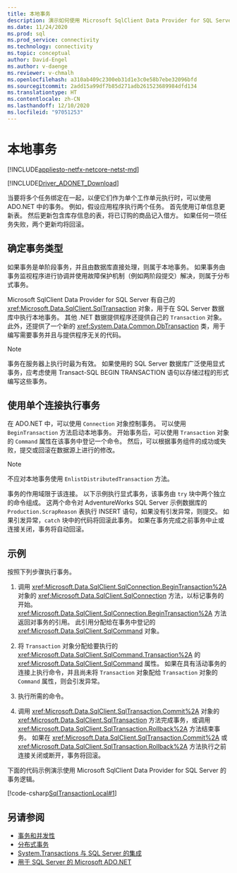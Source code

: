 ```yaml
---
title: 本地事务
description: 演示如何使用 Microsoft SqlClient Data Provider for SQL Server 对数据库执行事务。
ms.date: 11/24/2020
ms.prod: sql
ms.prod_service: connectivity
ms.technology: connectivity
ms.topic: conceptual
author: David-Engel
ms.author: v-daenge
ms.reviewer: v-chmalh
ms.openlocfilehash: a310ab409c2300eb31d1e3c0e58b7ebe32096bfd
ms.sourcegitcommit: 2add15a99df7b85d271adb261523689984dfd134
ms.translationtype: HT
ms.contentlocale: zh-CN
ms.lasthandoff: 12/10/2020
ms.locfileid: "97051253"
---
```

# <a name="local-transactions"></a>本地事务

[!INCLUDE[appliesto-netfx-netcore-netst-md](../../includes/appliesto-netfx-netcore-netst-md.md)]

[!INCLUDE[Driver_ADONET_Download](../../includes/driver_adonet_download.md)]

当要将多个任务绑定在一起，以便它们作为单个工作单元执行时，可以使用 ADO.NET 中的事务。 例如，假设应用程序执行两个任务。 首先使用订单信息更新表。 然后更新包含库存信息的表，将已订购的商品记入借方。 如果任何一项任务失败，两个更新均将回滚。  

## <a name="determining-the-transaction-type"></a>确定事务类型

如果事务是单阶段事务，并且由数据库直接处理，则属于本地事务。 如果事务由事务监视程序进行协调并使用故障保护机制（例如两阶段提交）解决，则属于分布式事务。

Microsoft SqlClient Data Provider for SQL Server 有自己的 <xref:Microsoft.Data.SqlClient.SqlTransaction> 对象，用于在 SQL Server 数据库中执行本地事务。 其他 .NET 数据提供程序还提供自己的 `Transaction` 对象。 此外，还提供了一个新的 <xref:System.Data.Common.DbTransaction> 类，用于编写需要事务并且与提供程序无关的代码。

> [!NOTE]
> 事务在服务器上执行时最为有效。 如果使用的 SQL Server 数据库广泛使用显式事务，应考虑使用 Transact-SQL BEGIN TRANSACTION 语句以存储过程的形式编写这些事务。

## <a name="performing-a-transaction-using-a-single-connection"></a>使用单个连接执行事务 

在 ADO.NET 中，可以使用 `Connection` 对象控制事务。 可以使用 `BeginTransaction` 方法启动本地事务。 开始事务后，可以使用 `Transaction` 对象的 `Command` 属性在该事务中登记一个命令。 然后，可以根据事务组件的成功或失败，提交或回滚在数据源上进行的修改。

> [!NOTE]
> 不应对本地事务使用 `EnlistDistributedTransaction` 方法。

事务的作用域限于该连接。 以下示例执行显式事务，该事务由 `try` 块中两个独立的命令组成。 这两个命令对 AdventureWorks SQL Server 示例数据库的 `Production.ScrapReason` 表执行 INSERT 语句，如果没有引发异常，则提交。 如果引发异常，`catch` 块中的代码将回滚此事务。 如果在事务完成之前事务中止或连接关闭，事务将自动回滚。

## <a name="example"></a>示例  

 按照下列步骤执行事务。

1. 调用 <xref:Microsoft.Data.SqlClient.SqlConnection.BeginTransaction%2A> 对象的 <xref:Microsoft.Data.SqlClient.SqlConnection> 方法，以标记事务的开始。 <xref:Microsoft.Data.SqlClient.SqlConnection.BeginTransaction%2A> 方法返回对事务的引用。 此引用分配给在事务中登记的 <xref:Microsoft.Data.SqlClient.SqlCommand> 对象。

2. 将 `Transaction` 对象分配给要执行的 <xref:Microsoft.Data.SqlClient.SqlCommand.Transaction%2A> 的 <xref:Microsoft.Data.SqlClient.SqlCommand> 属性。 如果在具有活动事务的连接上执行命令，并且尚未将 `Transaction` 对象配给 `Transaction` 对象的 `Command` 属性，则会引发异常。

3. 执行所需的命令。

4. 调用 <xref:Microsoft.Data.SqlClient.SqlTransaction.Commit%2A> 对象的 <xref:Microsoft.Data.SqlClient.SqlTransaction> 方法完成事务，或调用 <xref:Microsoft.Data.SqlClient.SqlTransaction.Rollback%2A> 方法结束事务。 如果在 <xref:Microsoft.Data.SqlClient.SqlTransaction.Commit%2A> 或 <xref:Microsoft.Data.SqlClient.SqlTransaction.Rollback%2A> 方法执行之前连接关闭或断开，事务将回滚。

下面的代码示例演示使用 Microsoft SqlClient Data Provider for SQL Server 的事务逻辑。  

[!code-csharp[SqlTransactionLocal#1](~/../sqlclient/doc/samples/SqlTransactionLocal.cs#1)]

## <a name="see-also"></a>另请参阅

- [事务和并发性](transactions-and-concurrency.md)
- [分布式事务](distributed-transactions.md)
- [System.Transactions 与 SQL Server 的集成](system-transactions-integration-with-sql-server.md)
- [用于 SQL Server 的 Microsoft ADO.NET](microsoft-ado-net-sql-server.md)
